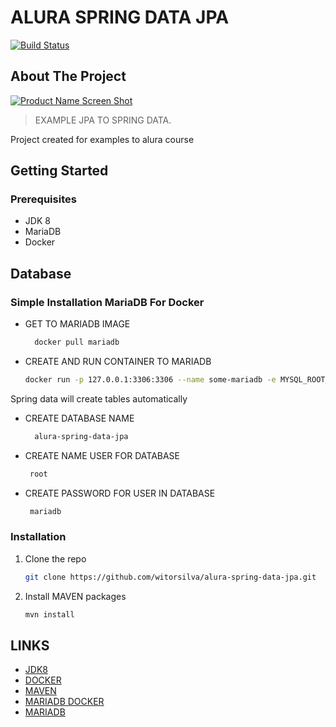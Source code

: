 # ALURA SPRING DATA JPA 

[![Build Status](https://travis-ci.org/joemccann/dillinger.svg?branch=master)](https://travis-ci.org/joemccann/dillinger)

## About The Project

[![Product Name Screen Shot][product-screenshot]](https://example.com)

> EXAMPLE JPA TO SPRING DATA.

Project created for examples to alura course

<!-- GETTING STARTED -->
## Getting Started

### Prerequisites

* JDK 8
* MariaDB
* Docker
  
## Database

### Simple Installation  MariaDB For Docker

* GET TO MARIADB IMAGE
    ```sh
      docker pull mariadb
  ```
  
* CREATE AND RUN CONTAINER TO MARIADB
    ```sh
    docker run -p 127.0.0.1:3306:3306 --name some-mariadb -e MYSQL_ROOT_PASSWORD=mariadb -d mariadb:latest
    ``` 

Spring data will create tables automatically

* CREATE DATABASE NAME

   ```sh
     alura-spring-data-jpa
    ```
* CREATE NAME USER FOR DATABASE 

   ```sh
    root
    ```
* CREATE PASSWORD FOR USER IN DATABASE

   ```sh
    mariadb
    ```
    
### Installation

1. Clone the repo
   ```sh
   git clone https://github.com/witorsilva/alura-spring-data-jpa.git
   ```
2. Install MAVEN packages
   ```sh
   mvn install
   ```

<!-- MARKDOWN LINKS & IMAGES -->
## LINKS
<!-- https://www.markdownguide.org/basic-syntax/#reference-style-links -->
* [JDK8](https://www.oracle.com/br/java/technologies/javase/javase-jdk8-downloads.html)
* [DOCKER](https://www.docker.com/)
* [MAVEN](https://maven.apache.org/)
* [MARIADB DOCKER](https://hub.docker.com/_/mariadb)
* [MARIADB](https://mariadb.org/)



[product-screenshot]: images/screenshot.png
